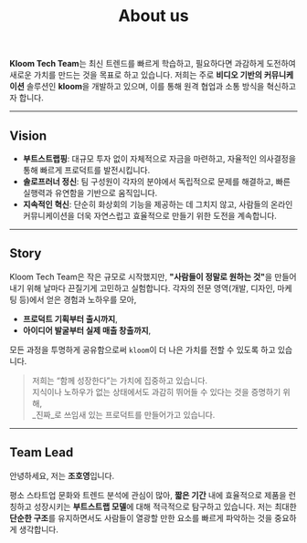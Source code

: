 ﻿---
title: "About us"
sns:
  - imageURL: "https://media.licdn.com/dms/image/v2/D5603AQEjZxWXgozpEg/profile-displayphoto-shrink_200_200/profile-displayphoto-shrink_200_200/0/1669709552902?e=1742428800&v=beta&t=UinFvzrjV1RV3aTcJnArQHhW1WNhy3pSkpPQtMtM_sA"
    name: "조호영"
    snsInfo: "LinkedIn"
    snsURL: "https://www.linkedin.com/in/hoyeong-jo-7547351a7/"

#preloadImages:
#  - img/example1.jpg
#  - img/example2.png
---


**Kloom Tech Team**는 최신 트렌드를 빠르게 학습하고, 필요하다면 과감하게 도전하여 새로운 가치를 만드는 것을 목표로 하고 있습니다. 저희는 주로 **비디오 기반의 커뮤니케이션** 솔루션인 **kloom**을 개발하고 있으며, 이를 통해 원격 협업과 소통 방식을 혁신하고자 합니다.

---

## Vision

- **부트스트랩핑**: 대규모 투자 없이 자체적으로 자금을 마련하고, 자율적인 의사결정을 통해 빠르게 프로덕트를 발전시킵니다.
- **솔로프러너 정신**: 팀 구성원이 각자의 분야에서 독립적으로 문제를 해결하고, 빠른 실행력과 유연함을 기반으로 움직입니다.
- **지속적인 혁신**: 단순히 화상회의 기능을 제공하는 데 그치지 않고, 사람들의 온라인 커뮤니케이션을 더욱 자연스럽고 효율적으로 만들기 위한 도전을 계속합니다.

---

## Story

Kloom Tech Team은 작은 규모로 시작했지만, <strong>"사람들이 정말로 원하는 것"</strong>을 만들어 내기 위해 날마다 끈질기게 고민하고 실험합니다. 각자의 전문 영역(개발, 디자인, 마케팅 등)에서 얻은 경험과 노하우를 모아,
- **프로덕트 기획부터 출시까지**,
- **아이디어 발굴부터 실제 매출 창출까지**,

모든 과정을 투명하게 공유함으로써 `kloom`이 더 나은 가치를 전할 수 있도록 하고 있습니다.

> 저희는 “함께 성장한다”는 가치에 집중하고 있습니다.  
> 지식이나 노하우가 없는 상태에서도 과감히 뛰어들 수 있다는 것을 증명하기 위해,  
> _진짜_로 쓰임새 있는 프로덕트를 만들어가고 있습니다.

---

## Team Lead

안녕하세요, 저는 **조호영**입니다.  

평소 스타트업 문화와 트렌드 분석에 관심이 많아, **짧은 기간** 내에 효율적으로 제품을 런칭하고 성장시키는 **부트스트랩 모델**에 대해 적극적으로 탐구하고 있습니다. 저는 최대한 **단순한 구조**를 유지하면서도 사람들이 열광할 만한 요소를 빠르게 파악하는 것을 중요하게 생각합니다.

